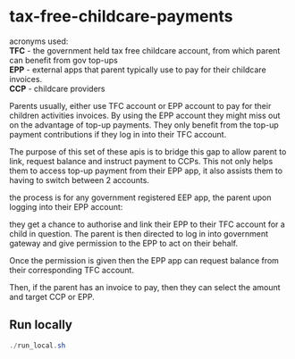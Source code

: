 
# tax-free-childcare-payments

acronyms used:
<br />
**TFC** - the government held tax free childcare account, from which parent can benefit from gov top-ups
<br />
**EPP** - external apps that parent typically use to pay for their childcare invoices.
<br />
**CCP** - childcare providers

Parents usually, either use TFC account or EPP account to pay for their children activities invoices.
By using the EPP account they might miss out on the advantage of top-up payments.
They only benefit from the top-up payment contributions if they log in into their TFC account.

The purpose of this set of these apis is to bridge this gap to allow parent to link, request balance and instruct payment to
CCPs. This not only helps them to access top-up payment from their EPP app, it also assists them to having to switch between 2 accounts.

the process is for any government registered EEP app, the parent upon logging into their EPP account:

they get a chance to authorise and link their EPP to their TFC account for a child in question.
The parent is then directed to log in into government gateway and give permission to the EPP to act on their behalf.

Once the permission is given then the EPP app can request balance from their corresponding TFC account.

Then, if the parent has an invoice to pay, then they can select the amount and target CCP or EPP.

## Run locally
```java
./run_local.sh
```